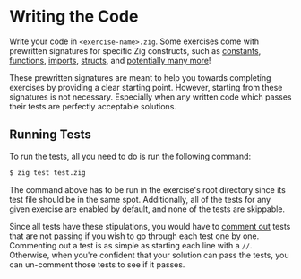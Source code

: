 # Writing the Code

Write your code in `<exercise-name>.zig`.
Some exercises come with prewritten signatures for specific Zig constructs, such as [constants][constants], [functions][functions], [imports][imports], [structs][structs], and [potentially many more][et-cetera]!

These prewritten signatures are meant to help you towards completing exercises by providing a clear starting point.
However, starting from these signatures is not necessary.
Especially when any written code which passes their tests are perfectly acceptable solutions.

## Running Tests

To run the tests, all you need to do is run the following command:

```bash
$ zig test test.zig
```

The command above has to be run in the exercise's root directory since its test file should be in the same spot.
Additionally, all of the tests for any given exercise are enabled by default, and none of the tests are skippable.

Since all tests have these stipulations, you would have to [comment out][comments] tests that are not passing if you wish to go through each test one by one.
Commenting out a test is as simple as starting each line with a `//`.
Otherwise, when you're confident that your solution can pass the tests, you can un-comment those tests to see if it passes.

[constants]: https://ziglang.org/documentation/master/#Assignment
[comments]: https://ziglang.org/documentation/master/#Comments
[functions]: https://ziglang.org/documentation/master/#Functions
[et-cetera]: https://ziglang.org/documentation/master/
[imports]: https://ziglang.org/documentation/master/#import
[structs]: https://ziglang.org/documentation/master/#struct
